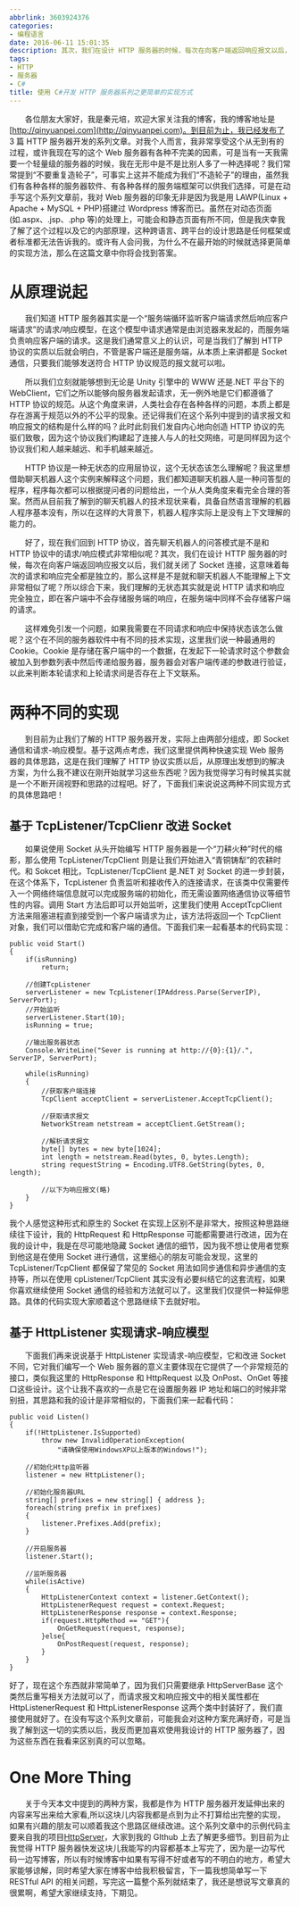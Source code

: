 ```yaml
---
abbrlink: 3603924376
categories:
- 编程语言
date: 2016-06-11 15:01:35
description: 其次，我们在设计 HTTP 服务器的时候，每次在向客户端返回响应报文以后，我们就关闭了 Socket 连接，这意味着每次的请求和响应完全都是独立的，那么这样是不是就和聊天机器人不能理解上下文非常相似了呢;下面我们再来说说基于 HttpListener 实现请求-响应模型，它和改进 Socket 不同，它对我们编写一个 Web 服务器的意义主要体现在它提供了一个非常规范的接口，类似我这里的 HttpResponse 和 HttpRequest 以及 OnPost、OnGet 等接口这些设计;到目前为止我们了解的 HTTP 服务器开发，实际上由两部分组成，即 Socket 通信和请求-响应模型
tags:
- HTTP
- 服务器
- C#
title: 使用 C#开发 HTTP 服务器系列之更简单的实现方式
---
```


&emsp;&emsp;各位朋友大家好，我是秦元培，欢迎大家关注我的博客，我的博客地址是[http://qinyuanpei.com](http://qinyuanpei.com)。到目前为止，我已经发布了 3 篇 HTTP 服务器开发的系列文章。对我个人而言，我非常享受这个从无到有的过程，或许我现在写的这个 Web 服务器有各种不完美的因素，可是当有一天我需要一个轻量级的服务器的时候，我在无形中是不是比别人多了一种选择呢？我们常常提到“不要重复造轮子”，可事实上这并不能成为我们“不造轮子”的理由，虽然我们有各种各样的服务器软件、有各种各样的服务端框架可以供我们选择，可是在动手写这个系列文章前，我对 Web 服务器的印象无非是因为我是用 LAWP(Linux + Apache + MySQL + PHP)搭建过 Wordpress 博客而已。虽然在对动态页面(如.aspx、.jsp、.php 等)的处理上，可能会和静态页面有所不同，但是我庆幸我了解了这个过程以及它的内部原理，这种跨语言、跨平台的设计思路是任何框架或者标准都无法告诉我的。或许有人会问我，为什么不在最开始的时候就选择更简单的实现方法，那么在这篇文章中你将会找到答案。

<!--more-->
# 从原理说起
&emsp;&emsp;我们知道 HTTP 服务器其实是一个“服务端循环监听客户端请求然后响应客户端请求”的请求/响应模型，在这个模型中请求通常是由浏览器来发起的，而服务端负责响应客户端的请求。这是我们通常意义上的认识，可是当我们了解到 HTTP 协议的实质以后就会明白，不管是客户端还是服务端，从本质上来讲都是 Socket 通信，只要我们能够发送符合 HTTP 协议规范的报文就可以啦。

&emsp;&emsp;所以我们立刻就能够想到无论是 Unity 引擎中的 WWW 还是.NET 平台下的 WebClient，它们之所以能够向服务器发起请求，无一例外地是它们都遵循了 HTTP 协议的规范。从这个角度来讲，人类社会存在各种各样的问题，本质上都是存在游离于规范以外的不公平的现象。还记得我们在这个系列中提到的请求报文和响应报文的结构是什么样的吗？此时此刻我们发自内心地向创造 HTTP 协议的先驱们致敬，因为这个协议我们构建起了连接人与人的社交网络，可是同样因为这个协议我们和人越来越远、和手机越来越近。


&emsp;&emsp;HTTP 协议是一种无状态的应用层协议，这个无状态该怎么理解呢？我这里想借助聊天机器人这个实例来解释这个问题，我们都知道聊天机器人是一种问答型的程序，程序每次都可以根据提问者的问题给出，一个从人类角度来看完全合理的答案。然而从目前我了解到的聊天机器人的技术现状来看，具备自然语言理解的机器人程序基本没有，所以在这样的大背景下，机器人程序实际上是没有上下文理解的能力的。

&emsp;&emsp;好了，现在我们回到 HTTP 协议，首先聊天机器人的问答模式是不是和 HTTP 协议中的请求/响应模式非常相似呢？其次，我们在设计 HTTP 服务器的时候，每次在向客户端返回响应报文以后，我们就关闭了 Socket 连接，这意味着每次的请求和响应完全都是独立的，那么这样是不是就和聊天机器人不能理解上下文非常相似了呢？所以综合下来，我们理解的无状态其实就是说 HTTP 请求和响应完全独立，即在客户端中不会存储服务端的响应，在服务端中同样不会存储客户端的请求。

&emsp;&emsp;这样难免引发一个问题，如果我需要在不同请求和响应中保持状态该怎么做呢？这个在不同的服务器软件中有不同的技术实现，这里我们说一种最通用的 Cookie。Cookie 是存储在客户端中的一个数据，在发起下一轮请求时这个参数会被加入到参数列表中然后传递给服务器，服务器会对客户端传递的参数进行验证，以此来判断本轮请求和上轮请求间是否存在上下文联系。

# 两种不同的实现
&emsp;&emsp;到目前为止我们了解的 HTTP 服务器开发，实际上由两部分组成，即 Socket 通信和请求-响应模型。基于这两点考虑，我们这里提供两种快速实现 Web 服务器的具体思路，这是在我们理解了 HTTP 协议实质以后，从原理出发想到的解决方案，为什么我不建议在刚开始就学习这些东西呢？因为我觉得学习有时候其实就是一个不断开阔视野和思路的过程吧。好了，下面我们来说说这两种不同实现方式的具体思路吧！

## 基于 TcpListener/TcpClienr 改进 Socket

&emsp;&emsp;如果说使用 Socket 从头开始编写 HTTP 服务器是一个“刀耕火种”时代的缩影，那么使用 TcpListener/TcpClient 则是让我们开始进入“青铜铸犁”的农耕时代。和 Sokcet 相比，TcpListener/TcpClient 是.NET 对 Socket 的进一步封装，在这个体系下，TcpListener 负责监听和接收传入的连接请求，在该类中仅需要传入一个网络终端信息就可以完成服务端的初始化，而无需设置网络通信协议等细节性的内容。调用 Start 方法后即可以开始监听，这里我们使用 AcceptTcpClient 方法来阻塞进程直到接受到一个客户端请求为止，该方法将返回一个 TcpClient 对象，我们可以借助它完成和客户端的通信。下面我们来一起看基本的代码实现：
```plain
public void Start()
{
    if(isRunning)
        return;

    //创建TcpListener
    serverListener = new TcpListener(IPAddress.Parse(ServerIP), ServerPort);
    //开始监听
    serverListener.Start(10);
    isRunning = true;

    //输出服务器状态
    Console.WriteLine("Sever is running at http://{0}:{1}/.", ServerIP, ServerPort);

    while(isRunning)
    {
        //获取客户端连接
        TcpClient acceptClient = serverListener.AcceptTcpClient();

        //获取请求报文
        NetworkStream netstream = acceptClient.GetStream();

        //解析请求报文
        byte[] bytes = new byte[1024];
        int length = netstream.Read(bytes, 0, bytes.Length);
        string requestString = Encoding.UTF8.GetString(bytes, 0, length);

        //以下为响应报文(略)
    }
}
```
我个人感觉这种形式和原生的 Socket 在实现上区别不是非常大，按照这种思路继续往下设计，我的 HttpRequest 和 HttpResponse 可能都需要进行改进，因为在我的设计中，我是在尽可能地隐藏 Socket 通信的细节，因为我不想让使用者觉察到他这是在使用 Socket 进行通信，这里细心的朋友可能会发现，这里的 TcpListener/TcpClient 都保留了常见的 Socket 用法如同步通信和异步通信的支持等，所以在使用 cpListener/TcpClient 其实没有必要纠结它的这套流程，如果你喜欢继续使用 Socket 通信的经验和方法就可以了。这里我们仅提供一种延伸思路。具体的代码实现大家顺着这个思路继续下去就好啦。

## 基于 HttpListener 实现请求-响应模型

&emsp;&emsp;下面我们再来说说基于 HttpListener 实现请求-响应模型，它和改进 Socket 不同，它对我们编写一个 Web 服务器的意义主要体现在它提供了一个非常规范的接口，类似我这里的 HttpResponse 和 HttpRequest 以及 OnPost、OnGet 等接口这些设计。这个让我不喜欢的一点是它在设置服务器 IP 地址和端口的时候非常别扭，其思路和我的设计是非常相似的，下面我们来一起看代码：

```plain
public void Listen()
{
    if(!HttpListener.IsSupported)
        throw new InvalidOperationException(
            "请确保使用WindowsXP以上版本的Windows!");

    //初始化Http监听器
    listener = new HttpListener();

    //初始化服务器URL
    string[] prefixes = new string[] { address };
    foreach(string prefix in prefixes)
    {
        listener.Prefixes.Add(prefix);
    }

    //开启服务器
    listener.Start();

    //监听服务器
    while(isActive)
    {
        HttpListenerContext context = listener.GetContext();
        HttpListenerRequest request = context.Request;
        HttpListenerResponse response = context.Response;
        if(request.HttpMethod == "GET"){
            OnGetRequest(request, response);
        }else{
            OnPostRequest(request, response);
        }
    }
}
```
好了，现在这个东西就非常简单了，因为我们只需要继承 HttpServerBase 这个类然后重写相关方法就可以了，而请求报文和响应报文中的相关属性都在 HttpListenerRequest 和 HttpListenerResponse 这两个类中封装好了，我们直接使用就好了。在没有写这个系列文章前，可能我会对这种方案充满好奇，可是当我了解到这一切的实质以后，我反而更加喜欢使用我设计的 HTTP 服务器了，因为这些东西在我看来区别真的可以忽略。

# One More Thing
&emsp;&emsp;关于今天本文中提到的两种方案，我都是作为 HTTP 服务器开发延伸出来的内容来写出来给大家看,所以这块儿内容我都是点到为止不打算给出完整的实现，如果有兴趣的朋友可以顺着我这个思路区继续改进。这个系列文章中的示例代码主要来自我的项目[HttpServer](https://github.com/qinyuanpei/HttpServer)，大家到我的 GIthub 上去了解更多细节。到目前为止我觉得 HTTP 服务器快发这块儿我能写的内容都基本上写完了，因为是一边写代码一边写博客，所以有时候博客中如果有写得不好或者写的不明白的地方，希望大家能够谅解，同时希望大家在博客中给我积极留言，下一篇我想简单写一下 RESTful API 的相关问题，写完这一篇整个系列就结束了，我还是想说写文章真的很累啊，希望大家继续支持，下期见。